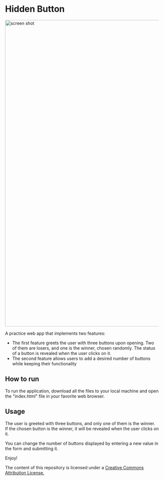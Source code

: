 # Hidden Button

<picture>
	<img 
src="https://github.com/ValerianArdelean/hiddenButton/blob/main/Captură%20de%20ecran%20din%202025-01-14%20la%2022.06.02.png" 
alt="screen shot" width="1000"/> 
</picture>

A practice web app that implements two features:

<ul>
<li> The first feature greets the user with three buttons upon opening. Two of them are losers, and one 
is the winner, chosen randomly. The status of a button is revealed when 
the user clicks on it.</li>
<li>The second feature allows users to add a desired number of buttons 
while keeping their functionality</li>
</ul>

## How to run

To run the application, download all the files to your local machine and 
open the "index.html" file in your favorite web browser.

## Usage

The user is greeted with three buttons, and only one of them is the 
winner.
If the chosen button is the winner, it will be revealed when the user 
clicks on it.

You can change the number of buttons displayed by entering a new value in 
the form and submitting it.

Enjoy!


The content of this repository is licensed under a [Creative Commons 
Attribution License.](https://creativecommons.org/licenses/by/4.0/deed.en)

